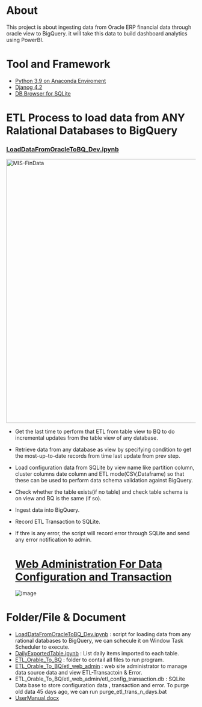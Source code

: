 # About
This project is about ingesting data from Oracle ERP financial data through oracle view to BigQuery. it will take this data to build 
dashboard analytics using PowerBI.

# Tool and Framework
* [Python 3.9 on Anaconda Enviroment](https://www.anaconda.com/download)
* [Djanog 4.2](https://docs.djangoproject.com/en/4.2/releases/4.2/) 
* [DB Browser for SQLite](https://sqlitebrowser.org/) 

# ETL Process to load data from ANY Ralational Databases to BigQuery
### [LoadDataFromOracleToBQ_Dev.ipynb](https://github.com/technqvi/MIS-FinData/blob/main/LoadDataFromOracleToBQ_Dev.ipynb)
<img width="703" alt="MIS-FinData" src="https://github.com/technqvi/MIS-FinData/assets/38780060/cb92bf51-b75e-428d-afa0-5ec9012c5335">

* Get the last time to perform that ETL from table view to BQ to do incremental updates from the table view of any database.
* Retrieve data from any database as view by specifying condition to get the most-up-to-date records from time last update from prev step.
* Load  configuration data from SQLite by view name like  partition column, cluster columns  date column  and ETL mode(CSV,Dataframe) so that these can be used to perform data schema validation against BigQuery.
* Check whether the table exists(if no table) and check table schema is on view and BQ is the same (if so).
* Ingest data into BigQuery.
* Record ETL Transaction to SQLite.
* If thre is any error, the script will record error through SQLite and send any error notification to admin.

  # [Web Administration For Data Configuration and Transaction](https://github.com/technqvi/MIS-FinData/tree/main/ETL_Orable_To_BQ/etl_web_admin)
  ![image](https://github.com/technqvi/MIS-FinData/assets/38780060/50e9bb99-0e19-4b19-bd4f-6daee7eb0c1e)
 
# Folder/File & Document
* [LoadDataFromOracleToBQ_Dev.ipynb](https://github.com/technqvi/MIS-FinData/blob/main/LoadDataFromOracleToBQ_Dev.ipynb) : script for loading data from any rational databases to BigQuery, we can schecule it on Window Task Scheduler to execute.
* [DailyExportedTable.ipynb](https://github.com/technqvi/MIS-FinData/blob/main/DailyExportedTable.ipynb)  :  List daily items imported to each table.
* [ETL_Orable_To_BQ](https://github.com/technqvi/MIS-FinData/tree/main/ETL_Orable_To_BQ) :  folder to contail all files to run program.
* [ETL_Orable_To_BQ/etl_web_admin](https://github.com/technqvi/MIS-FinData/tree/main/ETL_Orable_To_BQ/etl_web_admin) : web site administrator to manage data source data and view ETL-Transactoin & Error.
* ETL_Orable_To_BQ/etl_web_admin/etl_config_transaction.db : SQLite Data base to store configuration data , transaction and error. To purge old data 45 days ago, we can run purge_etl_trans_n_days.bat
* [UserManual.docx](https://github.com/technqvi/MIS-FinData/blob/main/UserManual.docx)